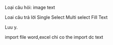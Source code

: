 Loại câu hỏi:
image
text

Loai câu trả lời
Single Select
Multi select
Fill Text


Luu y.

import file word,excel chi co the import dc text